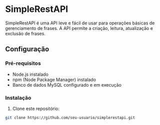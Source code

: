 # SimpleRestAPI

SimpleRestAPI é uma API leve e fácil de usar para operações básicas de gerenciamento de frases. A API permite a criação, leitura, atualização e exclusão de frases.

## Configuração

### Pré-requisitos

- Node.js instalado
- npm (Node Package Manager) instalado
- Banco de dados MySQL configurado e em execução

### Instalação

1. Clone este repositório:

```bash
git clone https://github.com/seu-usuario/simplerestapi.git

